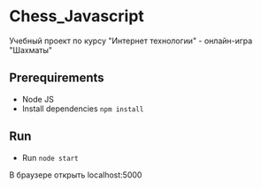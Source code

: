 # Chess_Javascript
Учебный проект по курсу "Интернет технологии" - онлайн-игра "Шахматы"

## Prerequirements 
* Node JS
* Install dependencies
``npm install``
## Run


* Run
``node start``

В браузере открыть localhost:5000
